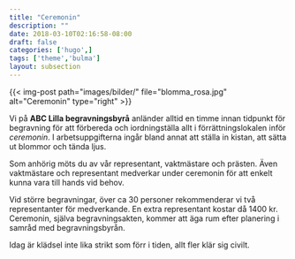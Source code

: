 ```yaml
---
title: "Ceremonin"
description: ""
date: 2018-03-10T02:16:58-08:00
draft: false
categories: ['hugo',]
tags: ['theme','bulma']
layout: subsection
---
```



{{< img-post
    path="images/bilder/" file="blomma_rosa.jpg"
    alt="Ceremonin" type="right" >}}

Vi på **ABC Lilla begravningsbyrå** anländer alltid en timme innan tidpunkt för begravning för att förbereda och iordningställa allt i förrättningslokalen inför *ceremonin*. I arbetsuppgifterna ingår bland annat att ställa in kistan, att sätta ut blommor och tända ljus.

Som anhörig möts du av vår representant, vaktmästare och prästen. Även vaktmästare och representant medverkar under ceremonin för att enkelt kunna vara till hands vid behov.

Vid större begravningar, över ca 30 personer rekommenderar vi två representanter för medverkande. En extra representant kostar då 1400 kr. Ceremonin, själva begravningsakten, kommer att äga rum efter planering i samråd med begravningsbyrån.

Idag är klädsel inte lika strikt som förr i tiden, allt fler klär sig civilt.
